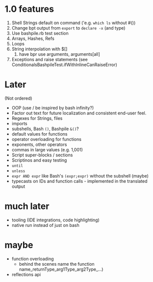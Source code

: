 # 1.0 features
1. Shell Strings default on command ('e.g. `which ls` without #())
2. Change bpt output from `export` to `declare -x` (and type)
3. Use bashpile.rb test section
4. Arrays, Hashes, Refs
5. Loops
6. String interpolation with $[]
   1. have bpr use arguments, arguments[all]
7. Exceptions and raise statements (see ConditionalsBashpileTest.ifWithInlineCanRaiseError)

# Later
(Not ordered)
* OOP (use / be inspired by bash infinity?)
* Factor out text for future localization and consistent end-user feel.
* Regexes for Strings, files
* imports
* subshells, Bash `()`, Bashpile `&()`?
* default values for functions
* operator overloading for functions
* exponents, other operators
* commas in large values (e.g. 1,001)
* Script super-blocks / sections
* Scriptinos and easy testing
* `until`
* `unless`
* `expr AND expr` like Bash's `(expr;expr)` without the subshell (maybe)
* typecasts on IDs and function calls - implemented in the translated output

# much later
* tooling (IDE integrations, code highlighting)
* native run instead of just on bash

# maybe
* function overloading 
   * behind the scenes name the function name_returnType_arg1Type_arg2Type_...)
* reflections api